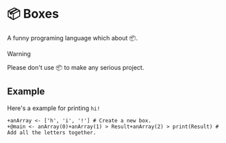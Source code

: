 # 📦 Boxes
A funny programing language which about 📦.

> [!WARNING]
> Please don't use 📦 to make any serious project.

## Example
Here's a example for printing `hi!`
```
+anArray <- ['h', 'i', '!'] # Create a new box.
+@main <- anArray(0)+anArray(1) > Result+anArray(2) > print(Result) # Add all the letters together.
```
